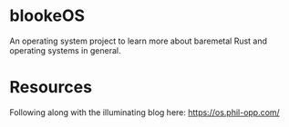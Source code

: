 # blookeOS
An operating system project to learn more about baremetal Rust and operating systems in general.

# Resources
Following along with the illuminating blog here: https://os.phil-opp.com/